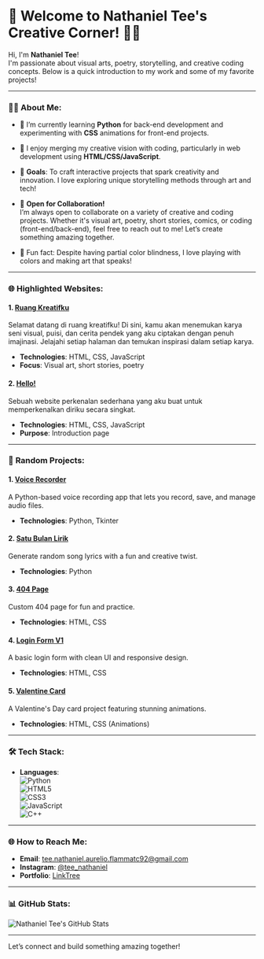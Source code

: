 # 🌟 Welcome to Nathaniel Tee's Creative Corner! 🎨✨

Hi, I'm **Nathaniel Tee**!  
I'm passionate about visual arts, poetry, storytelling, and creative coding concepts. Below is a quick introduction to my work and some of my favorite projects!

---

### 🧑‍💻 **About Me:**
- 🌱 I’m currently learning **Python** for back-end development and experimenting with **CSS** animations for front-end projects.
- 🌟 I enjoy merging my creative vision with coding, particularly in web development using **HTML/CSS/JavaScript**.
- 🎯 **Goals**: To craft interactive projects that spark creativity and innovation. I love exploring unique storytelling methods through art and tech!
- 🤝 **Open for Collaboration!**  
   I’m always open to collaborate on a variety of creative and coding projects. Whether it's visual art, poetry, short stories, comics, or coding (front-end/back-end), feel free to reach out to me! Let’s create something amazing together.  

- 💬 Fun fact: Despite having partial color blindness, I love playing with colors and making art that speaks!

---

### 🌐 **Highlighted Websites**:

#### 1. [Ruang Kreatifku](https://nathanieltee.github.io/nathtee/)
Selamat datang di ruang kreatifku! Di sini, kamu akan menemukan karya seni visual, puisi, dan cerita pendek yang aku ciptakan dengan penuh imajinasi. Jelajahi setiap halaman dan temukan inspirasi dalam setiap karya.
- **Technologies**: HTML, CSS, JavaScript
- **Focus**: Visual art, short stories, poetry

#### 2. [Hello!](https://nathanieltee.github.io/hello/)
Sebuah website perkenalan sederhana yang aku buat untuk memperkenalkan diriku secara singkat.
- **Technologies**: HTML, CSS, JavaScript
- **Purpose**: Introduction page

---

### 📂 **Random Projects**:

#### 1. [Voice Recorder](https://github.com/NathanielTee/Voice_Recorder)
A Python-based voice recording app that lets you record, save, and manage audio files.
- **Technologies**: Python, Tkinter

#### 2. [Satu Bulan Lirik](https://github.com/NathanielTee/satu_bulan_lirik)
Generate random song lyrics with a fun and creative twist.
- **Technologies**: Python

#### 3. [404 Page](https://github.com/NathanielTee/404)
Custom 404 page for fun and practice.
- **Technologies**: HTML, CSS

#### 4. [Login Form V1](https://github.com/NathanielTee/Login_Form_V1)
A basic login form with clean UI and responsive design.
- **Technologies**: HTML, CSS

#### 5. [Valentine Card](https://github.com/NathanielTee/valentine_card)
A Valentine's Day card project featuring stunning animations.
- **Technologies**: HTML, CSS (Animations)

---

### 🛠 **Tech Stack:**

- **Languages**:  
  ![Python](https://img.shields.io/badge/Python-3776AB?style=for-the-badge&logo=python&logoColor=white)  
  ![HTML5](https://img.shields.io/badge/HTML5-E34F26?style=for-the-badge&logo=html5&logoColor=white)  
  ![CSS3](https://img.shields.io/badge/CSS3-1572B6?style=for-the-badge&logo=css3&logoColor=white)  
  ![JavaScript](https://img.shields.io/badge/JavaScript-F7DF1E?style=for-the-badge&logo=javascript&logoColor=black)  
  ![C++](https://img.shields.io/badge/C++-00599C?style=for-the-badge&logo=cplusplus&logoColor=white)  

---

### 🌐 **How to Reach Me:**

- **Email**: [tee.nathaniel.aurelio.flammatc92@gmail.com](mailto:tee.nathaniel.aurelio.flammatc92@gmail.com)
- **Instagram**: [@tee_nathaniel](https://instagram.com/tee_nathaniel)
- **Portfolio**: [LinkTree](https://linktr.ee/nathanieltee)

---

### 📊 **GitHub Stats:**

![Nathaniel Tee's GitHub Stats](https://github-readme-stats.vercel.app/api?username=NathanielTee&show_icons=true&theme=radical)

---

Let’s connect and build something amazing together!
